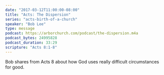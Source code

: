 ```yaml
---
date: "2017-03-12T11:00:00-08:00"
title: "Acts: The Dispersion"
series: "acts-birth-of-a-church"
speaker: "Bob Lee"
type: message
podcast: https://arborchurch.com/podcast/the-dispersion.m4a
podcast_bytes: 24995828 
podcast_duration: 33:29
scripture: "Acts 8:1-8"
---
```


Bob shares from Acts 8 about how God uses really difficult circumstances for good.
